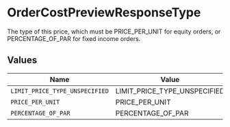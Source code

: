 # OrderCostPreviewResponseType

The type of this price, which must be PRICE_PER_UNIT for equity orders, or PERCENTAGE_OF_PAR for fixed income orders.


## Values

| Name                           | Value                          |
| ------------------------------ | ------------------------------ |
| `LIMIT_PRICE_TYPE_UNSPECIFIED` | LIMIT_PRICE_TYPE_UNSPECIFIED   |
| `PRICE_PER_UNIT`               | PRICE_PER_UNIT                 |
| `PERCENTAGE_OF_PAR`            | PERCENTAGE_OF_PAR              |